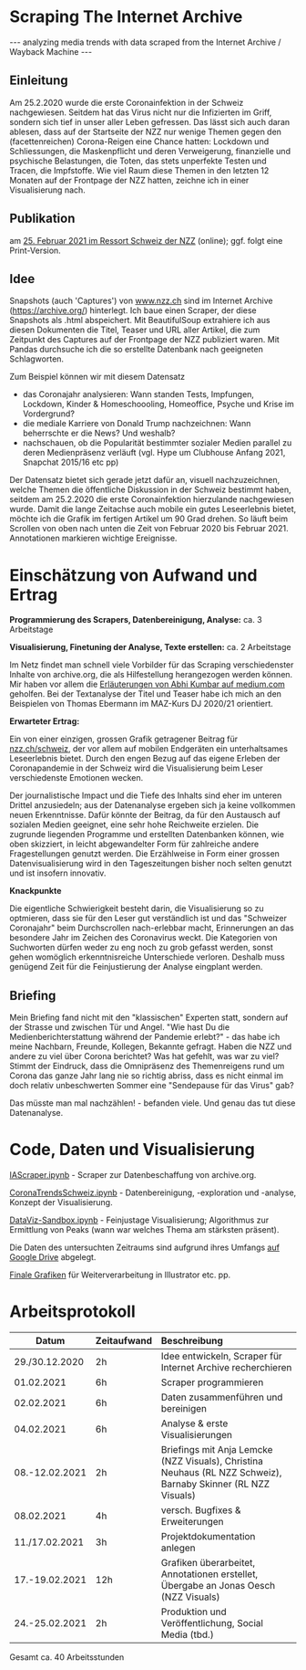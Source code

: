 # Scraping The Internet Archive

--- analyzing media trends with data scraped from the Internet Archive / Wayback Machine ---

## Einleitung

Am 25.2.2020 wurde die erste Coronainfektion in der Schweiz nachgewiesen. Seitdem hat das Virus nicht nur die Infizierten im Griff, sondern sich tief in unser aller Leben gefressen. Das lässt sich auch daran ablesen, dass auf der Startseite der NZZ nur wenige Themen gegen den (facettenreichen) Corona-Reigen eine Chance hatten: Lockdown und Schliessungen, die Maskenpflicht und deren Verweigerung, finanzielle und psychische Belastungen, die Toten, das stets unperfekte Testen und Tracen, die Impfstoffe. Wie viel Raum diese Themen in den letzten 12 Monaten auf der Frontpage der NZZ hatten, zeichne ich in einer Visualisierung nach.

## Publikation

am [25. Februar 2021 im Ressort Schweiz der NZZ](https://www.nzz.ch/das-jahr-der-unruhe-ld.1602331) (online); ggf. folgt eine Print-Version.

## Idee

Snapshots (auch 'Captures') von www.nzz.ch sind im Internet Archive (https://archive.org/) hinterlegt. Ich baue einen Scraper, der diese Snapshots als .html abspeichert. Mit BeautifulSoup extrahiere ich aus diesen Dokumenten die Titel, Teaser und URL aller Artikel, die zum Zeitpunkt des Captures auf der Frontpage der NZZ publiziert waren. Mit Pandas durchsuche ich die so erstellte Datenbank nach geeigneten Schlagworten.

Zum Beispiel können wir mit diesem Datensatz
- das Coronajahr analysieren: Wann standen Tests, Impfungen, Lockdown, Kinder & Homeschoooling, Homeoffice, Psyche und Krise im Vordergrund?
- die mediale Karriere von Donald Trump nachzeichnen: Wann beherrschte er die News? Und weshalb?
- nachschauen, ob die Popularität bestimmter sozialer Medien parallel zu deren Medienpräsenz verläuft (vgl. Hype um Clubhouse Anfang 2021, Snapchat 2015/16 etc pp)

Der Datensatz bietet sich gerade jetzt dafür an, visuell nachzuzeichnen, welche Themen die öffentliche Diskussion in der Schweiz bestimmt haben, seitdem am 25.2.2020 die erste Coronainfektion hierzulande nachgewiesen wurde. Damit die lange Zeitachse auch mobile ein gutes Leseerlebnis bietet, möchte ich die Grafik im fertigen Artikel um 90 Grad drehen. So läuft beim Scrollen von oben nach unten die Zeit von Februar 2020 bis Februar 2021. Annotationen markieren wichtige Ereignisse.  

# Einschätzung von Aufwand und Ertrag

**Programmierung des Scrapers, Datenbereinigung, Analyse:** ca. 3 Arbeitstage

**Visualisierung, Finetuning der Analyse, Texte erstellen:** ca. 2 Arbeitstage

Im Netz findet man schnell viele Vorbilder für das Scraping verschiedenster Inhalte von archive.org, die als Hilfestellung herangezogen werden können. Mir haben vor allem die [Erläuterungen von Abhi Kumbar auf medium.com](https://medium.com/analytics-vidhya/the-wayback-machine-scraper-63238f6abb66) geholfen. Bei der Textanalyse der Titel und Teaser habe ich mich an den Beispielen von Thomas Ebermann im MAZ-Kurs DJ 2020/21 orientiert.

**Erwarteter Ertrag:** 

Ein von einer einzigen, grossen Grafik getragener Beitrag für [nzz.ch/schweiz](https://nzz.ch/schweiz), der vor allem auf mobilen Endgeräten ein unterhaltsames Leseerlebnis bietet. Durch den engen Bezug auf das eigene Erleben der Coronapandemie in der Schweiz wird die Visualisierung beim Leser verschiedenste Emotionen wecken.

Der journalistische Impact und die Tiefe des Inhalts sind eher im unteren Drittel anzusiedeln; aus der Datenanalyse ergeben sich ja keine vollkommen neuen Erkenntnisse. Dafür könnte der Beitrag, da für den Austausch auf sozialen Medien geeignet, eine sehr hohe Reichweite erzielen. Die zugrunde liegenden Programme und erstellten Datenbanken können, wie oben skizziert, in leicht abgewandelter Form für zahlreiche andere Fragestellungen genutzt werden. Die Erzählweise in Form einer grossen Datenvisualisierung wird in den Tageszeitungen bisher noch selten genutzt und ist insofern innovativ.

**Knackpunkte**

Die eigentliche Schwierigkeit besteht darin, die Visualisierung so zu optmieren, dass sie für den Leser gut verständlich ist und das "Schweizer Coronajahr" beim Durchscrollen nach-erlebbar macht, Erinnerungen an das besondere Jahr im Zeichen des Coronavirus weckt. Die Kategorien von Suchworten dürfen weder zu eng noch zu grob gefasst werden, sonst gehen womöglich erkenntnisreiche Unterschiede verloren. Deshalb muss genügend Zeit für die Feinjustierung der Analyse eingplant werden.

## Briefing

Mein Briefing fand nicht mit den "klassischen" Experten statt, sondern auf der Strasse und zwischen Tür und Angel. "Wie hast Du die Medienberichterstattung während der Pandemie erlebt?" - das habe ich meine Nachbarn, Freunde, Kollegen, Bekannte gefragt. Haben die NZZ und andere zu viel über Corona berichtet? Was hat gefehlt, was war zu viel? Stimmt der Eindruck, dass die Omnipräsenz des Themenreigens rund um Corona das ganze Jahr lang nie so richtig abriss, dass es nicht einmal im doch relativ unbeschwerten Sommer eine "Sendepause für das Virus" gab?

Das müsste man mal nachzählen! - befanden viele. Und genau das tut diese Datenanalyse. 

# Code, Daten und Visualisierung

[IAScraper.ipynb](https://github.com/h-rtz/Scraping-The-Internet-Archive/blob/main/IAScraper.ipynb) - Scraper zur Datenbeschaffung von archive.org.

[CoronaTrendsSchweiz.ipynb](https://github.com/h-rtz/Scraping-The-Internet-Archive/blob/main/CoronaTrendsSchweiz.ipynb) - Datenbereinigung, -exploration und -analyse, Konzept der Visualisierung.

[DataViz-Sandbox.ipynb](https://github.com/h-rtz/Scraping-The-Internet-Archive/blob/main/DataViz-Sandbox.ipynb) - Feinjustage Visualisierung; Algorithmus zur Ermittlung von Peaks (wann war welches Thema am stärksten präsent).

Die Daten des untersuchten Zeitraums sind aufgrund ihres Umfangs [auf Google Drive](https://drive.google.com/drive/folders/1vNWtfJrk_fRe8HZgz8DtqbRqwHGj_h12) abgelegt. 

[Finale Grafiken](https://github.com/h-rtz/Scraping-The-Internet-Archive/blob/main/grafik/) für Weiterverarbeitung in Illustrator etc. pp.

# Arbeitsprotokoll


Datum | Zeitaufwand | Beschreibung
-------- | -------- | :--------
29./30.12.2020 | 2h | Idee entwickeln, Scraper für Internet Archive recherchieren
01.02.2021 | 6h | Scraper programmieren
02.02.2021 | 6h | Daten zusammenführen und bereinigen
04.02.2021 | 6h | Analyse & erste Visualisierungen
08.-12.02.2021 | 2h | Briefings mit Anja Lemcke (NZZ Visuals), Christina Neuhaus (RL NZZ Schweiz), Barnaby Skinner (RL NZZ Visuals)
08.02.2021 | 4h | versch. Bugfixes & Erweiterungen
11./17.02.2021 | 3h | Projektdokumentation anlegen
17.-19.02.2021 | 12h | Grafiken überarbeitet, Annotationen erstellet, Übergabe an Jonas Oesch (NZZ Visuals)
24.-25.02.2021 | 2h | Produktion und Veröffentlichung, Social Media (tbd.)

Gesamt ca. 40 Arbeitsstunden 
